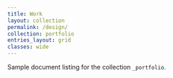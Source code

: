 ```yaml
---
title: Work
layout: collection
permalink: /design/
collection: portfolio
entries_layout: grid
classes: wide
---
```


Sample document listing for the collection `_portfolio`.
